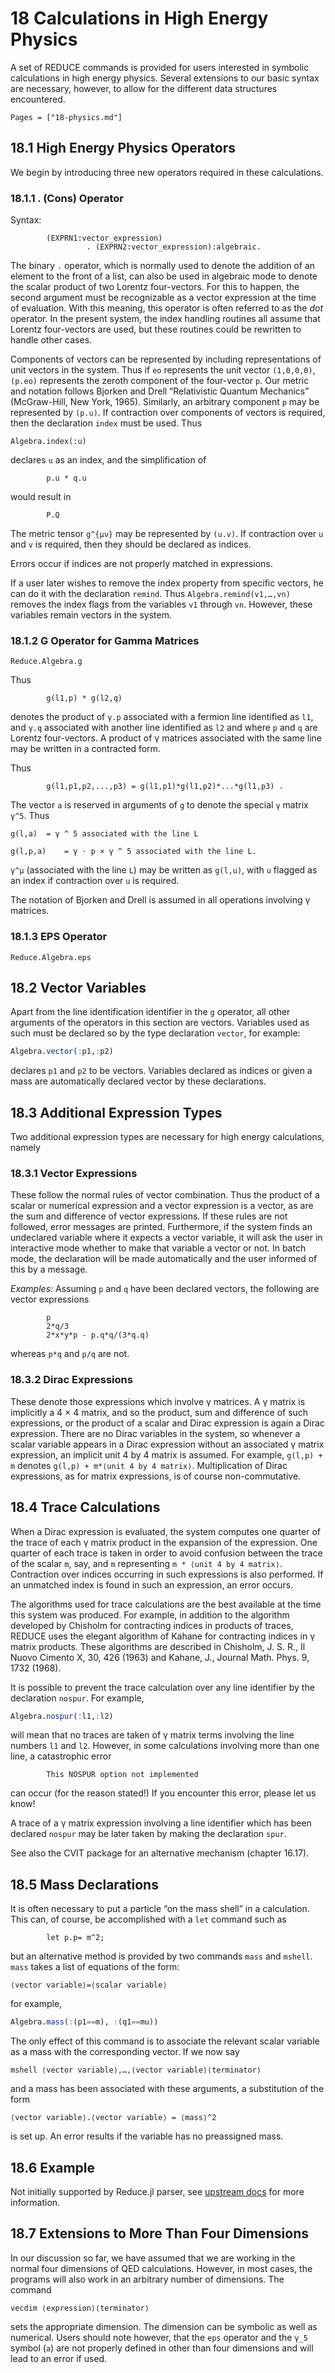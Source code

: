 # 18 Calculations in High Energy Physics

A set of REDUCE commands is provided for users interested in symbolic calculations in high energy physics. Several extensions to our basic syntax are necessary, however, to allow for the different data structures encountered.

```@contents
Pages = ["18-physics.md"]
```

## 18.1 High Energy Physics Operators

We begin by introducing three new operators required in these calculations.

### 18.1.1 . (Cons) Operator

Syntax:
```
        (EXPRN1:vector_expression)  
                 . (EXPRN2:vector_expression):algebraic.
```
The binary `.` operator, which is normally used to denote the addition of an element to the front of a list, can also be used in algebraic mode to denote the scalar product of two Lorentz four-vectors. For this to happen, the second argument must be recognizable as a vector expression at the time of evaluation. With this meaning, this operator is often referred to as the *dot* operator. In the present system, the index handling routines all assume that Lorentz four-vectors are used, but these routines could be rewritten to handle other cases.

Components of vectors can be represented by including representations of unit vectors in the system. Thus if `eo` represents the unit vector `(1,0,0,0)`, `(p.eo)` represents the zeroth component of the four-vector `p`. Our metric and notation follows Bjorken and Drell “Relativistic Quantum Mechanics” (McGraw-Hill, New York, 1965). Similarly, an arbitrary component `p` may be represented by `(p.u)`. If contraction over components of vectors is required, then the declaration `index` must be used. Thus
```
Algebra.index(:u)
```
declares `u` as an index, and the simplification of
```
        p.u * q.u
```
would result in
```
        P.Q
```
The metric tensor ``g^{μν}`` may be represented by `(u.v)`. If contraction over `u` and `v` is required, then they should be declared as indices.

Errors occur if indices are not properly matched in expressions.

If a user later wishes to remove the index property from specific vectors, he can do it with the declaration `remind`. Thus `Algebra.remind(v1,…,vn)` removes the index flags from the variables `v1` through `vn`. However, these variables remain vectors in the system.

### 18.1.2 G Operator for Gamma Matrices

```@docs
Reduce.Algebra.g
```

Thus
```
        g(l1,p) * g(l2,q)
```
denotes the product of `γ.p` associated with a fermion line identified as `l1`, and `γ.q` associated with another line identified as `l2` and where `p` and `q` are Lorentz four-vectors. A product of γ matrices associated with the same line may be written in a contracted form.

Thus
```
        g(l1,p1,p2,...,p3) = g(l1,p1)*g(l1,p2)*...*g(l1,p3) .
```
The vector `a` is reserved in arguments of `g` to denote the special ``γ`` matrix ``γ^5``. Thus
```
g(l,a)	= γ ^ 5	associated with the line L
 	 	 
g(l,p,a)	= γ ⋅ p × γ ^ 5	associated with the line L.
```
``γ^μ`` (associated with the line `L`) may be written as `g(l,u)`, with `u` flagged as an index if contraction over `u` is required.

The notation of Bjorken and Drell is assumed in all operations involving γ matrices.

### 18.1.3 EPS Operator

```@docs
Reduce.Algebra.eps
```

## 18.2 Vector Variables

Apart from the line identification identifier in the `g` operator, all other arguments of the operators in this section are vectors. Variables used as such must be declared so by the type declaration `vector`, for example:
```Julia
Algebra.vector(:p1,:p2)
```
declares `p1` and `p2` to be vectors. Variables declared as indices or given a mass are automatically declared vector by these declarations.

## 18.3 Additional Expression Types

Two additional expression types are necessary for high energy calculations, namely

### 18.3.1 Vector Expressions

These follow the normal rules of vector combination. Thus the product of a scalar or numerical expression and a vector expression is a vector, as are the sum and difference of vector expressions. If these rules are not followed, error messages are printed. Furthermore, if the system finds an undeclared variable where it expects a vector variable, it will ask the user in interactive mode whether to make that variable a vector or not. In batch mode, the declaration will be made automatically and the user informed of this by a message.

*Examples:* Assuming `p` and `q` have been declared vectors, the following are vector expressions
```
        p  
        2*q/3  
        2*x*y*p - p.q*q/(3*q.q)
```
whereas `p*q` and `p/q` are not.

### 18.3.2 Dirac Expressions

These denote those expressions which involve γ matrices. A γ matrix is implicitly a 4 × 4 matrix, and so the product, sum and difference of such expressions, or the product of a scalar and Dirac expression is again a Dirac expression. There are no Dirac variables in the system, so whenever a scalar variable appears in a Dirac expression without an associated γ matrix expression, an implicit unit 4 by 4 matrix is assumed. For example, `g(l,p) + m` denotes `g(l,p) + m*⟨unit 4 by 4 matrix⟩`. Multiplication of Dirac expressions, as for matrix expressions, is of course non-commutative.

## 18.4 Trace Calculations

When a Dirac expression is evaluated, the system computes one quarter of the trace of each γ matrix product in the expansion of the expression. One quarter of each trace is taken in order to avoid confusion between the trace of the scalar `m`, say, and `m` representing `m * ⟨unit 4 by 4 matrix⟩`. Contraction over indices occurring in such expressions is also performed. If an unmatched index is found in such an expression, an error occurs.

The algorithms used for trace calculations are the best available at the time this system was produced. For example, in addition to the algorithm developed by Chisholm for contracting indices in products of traces, REDUCE uses the elegant algorithm of Kahane for contracting indices in γ matrix products. These algorithms are described in Chisholm, J. S. R., Il Nuovo Cimento X, 30, 426 (1963) and Kahane, J., Journal Math. Phys. 9, 1732 (1968).

It is possible to prevent the trace calculation over any line identifier by the declaration `nospur`. For example,
```Julia
Algebra.nospur(:l1,:l2)
```
will mean that no traces are taken of γ matrix terms involving the line numbers `l1` and `l2`. However, in some calculations involving more than one line, a catastrophic error
```
        This NOSPUR option not implemented
```
can occur (for the reason stated!) If you encounter this error, please let us know!

A trace of a γ matrix expression involving a line identifier which has been declared `nospur` may be later taken by making the declaration `spur`.

See also the CVIT package for an alternative mechanism (chapter 16.17).

## 18.5 Mass Declarations

It is often necessary to put a particle “on the mass shell” in a calculation. This can, of course, be accomplished with a `let` command such as
```
        let p.p= m^2;
```
but an alternative method is provided by two commands `mass` and `mshell`. `mass` takes a list of equations of the form:
```
⟨vector variable⟩=⟨scalar variable⟩
```
for example,
```Julia
Algebra.mass(:(p1==m), :(q1==mu))
```
The only effect of this command is to associate the relevant scalar variable as a mass with the corresponding vector. If we now say
```
mshell ⟨vector variable⟩,…,⟨vector variable⟩⟨terminator⟩
```
and a mass has been associated with these arguments, a substitution of the form
```
⟨vector variable⟩.⟨vector variable⟩ = ⟨mass⟩^2
```
is set up. An error results if the variable has no preassigned mass.

## 18.6 Example

Not initially supported by Reduce.jl parser, see [upstream docs](http://www.reduce-algebra.com/manual/manualse185.html) for more information.

## 18.7 Extensions to More Than Four Dimensions

In our discussion so far, we have assumed that we are working in the normal four dimensions of QED calculations. However, in most cases, the programs will also work in an arbitrary number of dimensions. The command
```
vecdim ⟨expression⟩⟨terminator⟩
```
sets the appropriate dimension. The dimension can be symbolic as well as numerical. Users should note however, that the `eps` operator and the ``γ_5`` symbol (`a`) are not properly defined in other than four dimensions and will lead to an error if used.
